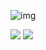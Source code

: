 ![img](https://media.discordapp.net/attachments/940353909946466394/940353925196967976/1644266453730.png)

[![](https://img.shields.io/discord/311256119005937665.svg?color=%237289da&label=Discord&logo=discord&logoColor=%237289da)](https://discord.gg/6aB2KqGmWs)
![](https://img.shields.io/github/stars/Ayzirix/Mohist.svg?label=Stars&logo=github)
